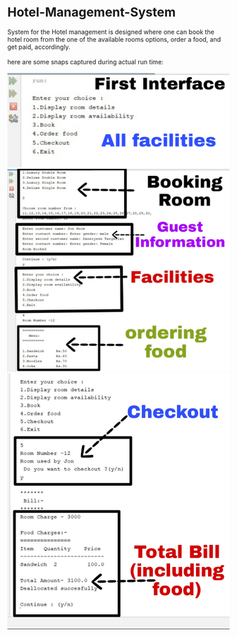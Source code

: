 # Hotel-Management-System
System for the Hotel management is designed where one can book the hotel room from the one of the available rooms options, order a food, and get paid, accordingly. 
<br />
<br />
here are some snaps captured during actual run time:
<br />
<br />
![alt text](https://github.com/aniketkumargaikwad/Hotel-Management-System/blob/main/snaps/Hotel%201.jpg)
<br />
![alt text](https://github.com/aniketkumargaikwad/Hotel-Management-System/blob/main/snaps/Hotel%202.jpg)
<br />
![alt text](https://github.com/aniketkumargaikwad/Hotel-Management-System/blob/main/snaps/Hotel%20x.jpg)
